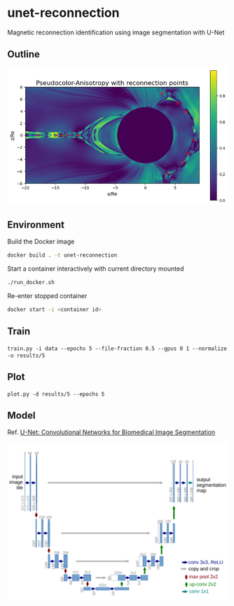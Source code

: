# unet-reconnection

Magnetic reconnection identification using image segmentation with U-Net

## Outline

![](reconnection_points.png)

## Environment

Build the Docker image

```bash
docker build . -t unet-reconnection
```

Start a container interactively with current directory mounted

```bash
./run_docker.sh
```

Re-enter stopped container

```bash
docker start -i <container id>
```

## Train

```
train.py -i data --epochs 5 --file-fraction 0.5 --gpus 0 1 --normalize -o results/5
```

## Plot

```
plot.py -d results/5 --epochs 5
```

## Model

Ref. [U-Net: Convolutional Networks for Biomedical Image Segmentation](https://arxiv.org/abs/1505.04597)

![](unet.png)